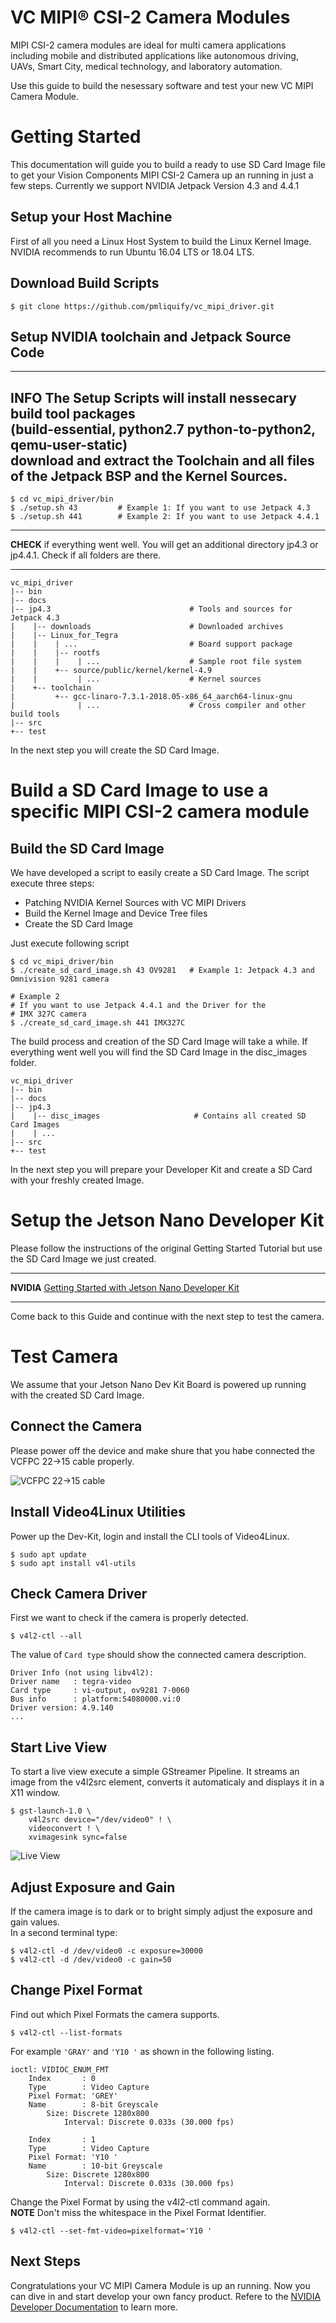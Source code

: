 # VC MIPI® CSI-2 Camera Modules

MIPI CSI-2 camera modules are ideal for multi camera applications including mobile and distributed applications like autonomous driving, UAVs, Smart City, medical technology, and laboratory automation.

Use this guide to build the nesessary software and test your new VC MIPI Camera Module.

# Getting Started

This documentation will guide you to build a ready to use SD Card Image file to get your Vision Components MIPI CSI-2 Camera up an running in just a few steps. Currently we support NVIDIA Jetpack Version 4.3 and 4.4.1

## Setup your Host Machine
First of all you need a Linux Host System to build the Linux Kernel Image. 
NVIDIA recommends to run Ubuntu 16.04 LTS or 18.04 LTS.

## Download Build Scripts

    $ git clone https://github.com/pmliquify/vc_mipi_driver.git

## Setup NVIDIA toolchain and Jetpack Source Code

---
**INFO** The Setup Scripts will install nessecary build tool packages  
(build-essential, python2.7 python-to-python2, qemu-user-static)  
download and extract the Toolchain and all files of the Jetpack BSP and the Kernel Sources.
---

    $ cd vc_mipi_driver/bin
    $ ./setup.sh 43         # Example 1: If you want to use Jetpack 4.3
    $ ./setup.sh 441        # Example 2: If you want to use Jetpack 4.4.1

---

**CHECK** if everything went well. You will get an additional directory jp4.3 or jp4.4.1. Check if all folders are there.

---

    vc_mipi_driver
    |-- bin
    |-- docs
    |-- jp4.3                               # Tools and sources for Jetpack 4.3
    |    |-- downloads                      # Downloaded archives
    |    |-- Linux_for_Tegra
    |    |    | ...                         # Board support package
    |    |    |-- rootfs                     
    |    |    |    | ...                    # Sample root file system
    |    |    +-- source/public/kernel/kernel-4.9
    |    |         | ...                    # Kernel sources
    |    +-- toolchain
    |         +-- gcc-linaro-7.3.1-2018.05-x86_64_aarch64-linux-gnu
    |              | ...                    # Cross compiler and other build tools
    |-- src
    +-- test

In the next step you will create the SD Card Image.

# Build a SD Card Image to use a specific MIPI CSI-2 camera module

## Build the SD Card Image
We have developed a script to easily create a SD Card Image. The script execute three steps:

* Patching NVIDIA Kernel Sources with VC MIPI Drivers
* Build the Kernel Image and Device Tree files
* Create the SD Card Image

Just execute following script

    $ cd vc_mipi_driver/bin
    $ ./create_sd_card_image.sh 43 OV9281   # Example 1: Jetpack 4.3 and Omnivision 9281 camera

    # Example 2
    # If you want to use Jetpack 4.4.1 and the Driver for the 
    # IMX 327C camera
    $ ./create_sd_card_image.sh 441 IMX327C

The build process and creation of the SD Card Image will take a while. If everything went well you will find the SD Card Image in the disc_images folder.


    vc_mipi_driver
    |-- bin
    |-- docs
    |-- jp4.3    
    |    |-- disc_images                     # Contains all created SD Card Images
    |    | ...
    |-- src
    +-- test

In the next step you will prepare your Developer Kit and create a SD Card with your freshly created Image.

# Setup the Jetson Nano Developer Kit

Please follow the instructions of the original Getting Started Tutorial but use the SD Card Image we just created.

---

**NVIDIA** [Getting Started with Jetson Nano Developer Kit](https://developer.nvidia.com/embedded/learn/get-started-jetson-nano-devkit)

---

Come back to this Guide and continue with the next step to test the camera.

# Test Camera

We assume that your Jetson Nano Dev Kit Board is powered up running with the created SD Card Image.

## Connect the Camera

Please power off the device and make shure that you habe connected the VCFPC 22->15 cable properly.

![VCFPC 22->15 cable](/img/Jetson-Nano-VCFPC.jpeg)

## Install Video4Linux Utilities

Power up the Dev-Kit, login and install the CLI tools of Video4Linux.

    $ sudo apt update
    $ sudo apt install v4l-utils

## Check Camera Driver

First we want to check if the camera is properly detected.

    $ v4l2-ctl --all

The value of `Card type` should show the connected camera description.

    Driver Info (not using libv4l2):
	Driver name   : tegra-video
	Card type     : vi-output, ov9281 7-0060
	Bus info      : platform:54080000.vi:0
	Driver version: 4.9.140
    ...

## Start Live View

To start a live view execute a simple GStreamer Pipeline. It streams an image from the v4l2src element, converts it automaticaly and displays it in a X11 window.

    $ gst-launch-1.0 \
        v4l2src device="/dev/video0" ! \
        videoconvert ! \
        xvimagesink sync=false 

![Live View](/img/Jetson-Nano-LiveView.png)   

## Adjust Exposure and Gain

If the camera image is to dark or to bright simply adjust the exposure and gain values.   
In a second terminal type:

    $ v4l2-ctl -d /dev/video0 -c exposure=30000
    $ v4l2-ctl -d /dev/video0 -c gain=50

## Change Pixel Format

Find out which Pixel Formats the camera supports.

    $ v4l2-ctl --list-formats

For example `'GRAY'` and `'Y10 '` as shown in the following listing.

    ioctl: VIDIOC_ENUM_FMT
	    Index       : 0
	    Type        : Video Capture
	    Pixel Format: 'GREY'
	    Name        : 8-bit Greyscale
		    Size: Discrete 1280x800
			    Interval: Discrete 0.033s (30.000 fps)

	    Index       : 1
	    Type        : Video Capture
	    Pixel Format: 'Y10 '
	    Name        : 10-bit Greyscale
		    Size: Discrete 1280x800
			    Interval: Discrete 0.033s (30.000 fps)

Change the Pixel Format by using the v4l2-ctl command again.   
**NOTE** Don't miss the whitespace in the Pixel Format Identifier.

    $ v4l2-ctl --set-fmt-video=pixelformat='Y10 '

## Next Steps

Congratulations your VC MIPI Camera Module is up an running. Now you can dive in and start develop your own fancy product. Refere to the [NVIDIA Developer Documentation](https://docs.nvidia.com/jetson/l4t/index.html) to learn more.